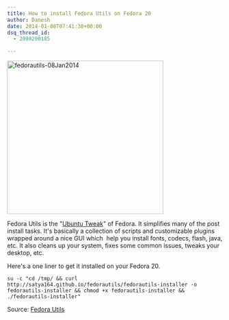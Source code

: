 ```yaml
---
title: How to install Fedora Utils on Fedora 20
author: Danesh
date: 2014-01-08T07:41:38+00:00
dsq_thread_id:
  - 2098200185

---
```

<a href="/posts/install-fedora-utils-fedora-20/fedorautils-08jan2014/" rel="attachment wp-att-3402"><img loading="lazy" class="alignnone size-full wp-image-3402" alt="fedorautils-08Jan2014" src="/wp-content/uploads/2014/01/fedorautils-08Jan2014.png" width="365" height="358" /></a>

Fedora Utils is the "[Ubuntu Tweak][1]" of Fedora. It simplifies many of the post install tasks. It's basically a collection of scripts and customizable plugins wrapped around a nice GUI which  help you install fonts, codecs, flash, java, etc. It also cleans up your system, fixes some common issues, tweaks your desktop, etc.

Here's a one liner to get it installed on your Fedora 20.

`su -c "cd /tmp/ && curl http://satya164.github.io/fedorautils/fedorautils-installer -o fedorautils-installer && chmod +x fedorautils-installer && ./fedorautils-installer"`

Source: [Fedora Utils][2]

 [1]: http://ubuntu-tweak.com/
 [2]: http://satya164.github.io/fedorautils/